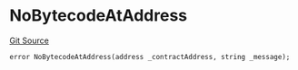 # NoBytecodeAtAddress
[Git Source](https://github.com/thrackle-io/tron/blob/90f80c15b8a320b76e44e84890aab8b010252d59/src/protocol/economic/ruleProcessor/RuleProcessorDiamondLib.sol)


```solidity
error NoBytecodeAtAddress(address _contractAddress, string _message);
```

